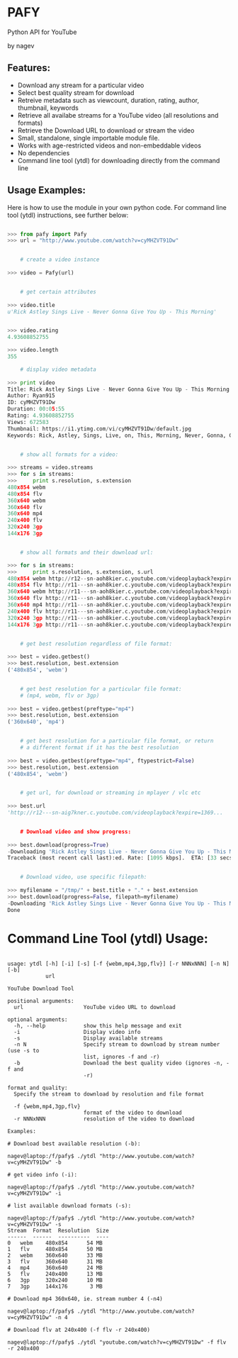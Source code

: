 PAFY
====

Python API for YouTube

by nagev


Features:
---------

 - Download any stream for a particular video
 - Select best quality stream for download
 - Retreive metadata such as viewcount, duration, rating, author, thumbnail, keywords
 - Retrieve all availabe streams for a YouTube video (all resolutions and formats)
 - Retrieve the Download URL to download or stream the video
 - Small, standalone, single importable module file.
 - Works with age-restricted videos and non-embeddable videos
 - No dependencies
 - Command line tool (ytdl) for downloading directly from the command line

Usage Examples:
---------------

Here is how to use the module in your own python code.  For command line tool
(ytdl) instructions, see further below:

```python

>>> from pafy import Pafy
>>> url = "http://www.youtube.com/watch?v=cyMHZVT91Dw"


    # create a video instance
    
>>> video = Pafy(url)


    # get certain attributes
    
>>> video.title
u'Rick Astley Sings Live - Never Gonna Give You Up - This Morning'


>>> video.rating
4.93608852755

>>> video.length
355

    # display video metadata
    
>>> print video
Title: Rick Astley Sings Live - Never Gonna Give You Up - This Morning
Author: Ryan915
ID: cyMHZVT91Dw
Duration: 00:05:55
Rating: 4.93608852755
Views: 672583
Thumbnail: https://i1.ytimg.com/vi/cyMHZVT91Dw/default.jpg
Keywords: Rick, Astley, Sings, Live, on, This, Morning, Never, Gonna, Gunna, Give, You,...


    # show all formats for a video:
    
>>> streams = video.streams
>>> for s in streams:
>>>     print s.resolution, s.extension
480x854 webm
480x854 flv
360x640 webm
360x640 flv
360x640 mp4
240x400 flv
320x240 3gp
144x176 3gp


    # show all formats and their download url:

>>> for s in streams:
>>>     print s.resolution, s.extension, s.url
480x854 webm http://r12--sn-aoh8kier.c.youtube.com/videoplayback?expire=1369...
480x854 flv http://r11---sn-aoh8kier.c.youtube.com/videoplayback?expire=1369...
360x640 webm http://r11---sn-aoh8kier.c.youtube.com/videoplayback?expire=1369...
360x640 flv http://r11---sn-aoh8kier.c.youtube.com/videoplayback?expire=1369...
360x640 mp4 http://r11---sn-aoh8kier.c.youtube.com/videoplayback?expire=1369...
240x400 flv http://r11---sn-aoh8kier.c.youtube.com/videoplayback?expire=1369...
320x240 3gp http://r11---sn-aoh8kier.c.youtube.com/videoplayback?expire=1369...
144x176 3gp http://r11---sn-aoh8kier.c.youtube.com/videoplayback?expire=1369...


    # get best resolution regardless of file format:
    
>>> best = video.getbest()
>>> best.resolution, best.extension
('480x854', 'webm')


    # get best resolution for a particular file format:
    # (mp4, webm, flv or 3gp)
    
>>> best = video.getbest(preftype="mp4")
>>> best.resolution, best.extension
('360x640', 'mp4')


    # get best resolution for a particular file format, or return
    # a different format if it has the best resolution
    
>>> best = video.getbest(preftype="mp4", ftypestrict=False)
>>> best.resolution, best.extension
('480x854', 'webm')


    # get url, for download or streaming in mplayer / vlc etc
    
>>> best.url
'http://r12---sn-aig7kner.c.youtube.com/videoplayback?expire=1369...


    # Download video and show progress:
    
>>> best.download(progress=True)
-Downloading 'Rick Astley Sings Live - Never Gonna Give You Up - This Morning.webm' [56,858,674 Bytes]
Traceback (most recent call last):ed. Rate: [1095 kbps].  ETA: [33 secs]  


    # Download video, use specific filepath:
    
>>> myfilename = "/tmp/" + best.title + "." + best.extension
>>> best.download(progress=False, filepath=myfilename)
-Downloading 'Rick Astley Sings Live - Never Gonna Give You Up - This Morning.webm' [56,858,674 Bytes]
Done
```

Command Line Tool (ytdl) Usage:
===============================

```shell

usage: ytdl [-h] [-i] [-s] [-f {webm,mp4,3gp,flv}] [-r NNNxNNN] [-n N] [-b]
            url

YouTube Download Tool

positional arguments:
  url                   YouTube video URL to download

optional arguments:
  -h, --help            show this help message and exit
  -i                    Display video info
  -s                    Display available streams
  -n N                  Specify stream to download by stream number (use -s to
                        list, ignores -f and -r)
  -b                    Download the best quality video (ignores -n, -f and
                        -r)

format and quality:
  Specify the stream to download by resolution and file format

  -f {webm,mp4,3gp,flv}
                        format of the video to download
  -r NNNxNNN            resolution of the video to download

Examples:

# Download best available resolution (-b):

nagev@laptop:/f/pafy$ ./ytdl "http://www.youtube.com/watch?v=cyMHZVT91Dw" -b

# get video info (-i):

nagev@laptop:/f/pafy$ ./ytdl "http://www.youtube.com/watch?v=cyMHZVT91Dw" -i

# list available download formats (-s):

nagev@laptop:/f/pafy$ ./ytdl "http://www.youtube.com/watch?v=cyMHZVT91Dw" -s
Stream  Format  Resolution  Size
------  ------  ----------  ----
0   webm    480x854      54 MB
1   flv     480x854      50 MB
2   webm    360x640      33 MB
3   flv     360x640      31 MB
4   mp4     360x640      24 MB
5   flv     240x400      13 MB
6   3gp     320x240      10 MB
7   3gp     144x176       3 MB

# Download mp4 360x640, ie. stream number 4 (-n4)

nagev@laptop:/f/pafy$ ./ytdl "http://www.youtube.com/watch?v=cyMHZVT91Dw" -n 4

# Download flv at 240x400 (-f flv -r 240x400)
 
nagev@laptop:/f/pafy$ ./ytdl "youtube.com/watch?v=cyMHZVT91Dw" -f flv -r 240x400 

```


